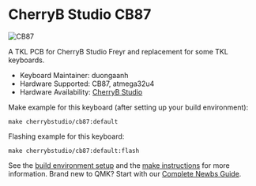 # CherryB Studio CB87

![CB87](https://i.imgur.com/balJ20Xl.png)

A TKL PCB for CherryB Studio Freyr and replacement for some TKL keyboards.

* Keyboard Maintainer: duongaanh
* Hardware Supported: CB87, atmega32u4
* Hardware Availability: [CherryB Studio](https://www.reddit.com/r/mechmarket/comments/kkgs6p/gb_freyr_tkl_cb_edition_holiday_preorder/)

Make example for this keyboard (after setting up your build environment):

    make cherrybstudio/cb87:default

Flashing example for this keyboard:

    make cherrybstudio/cb87:default:flash

See the [build environment setup](https://docs.qmk.fm/#/getting_started_build_tools) and the [make instructions](https://docs.qmk.fm/#/getting_started_make_guide) for more information. Brand new to QMK? Start with our [Complete Newbs Guide](https://docs.qmk.fm/#/newbs).
